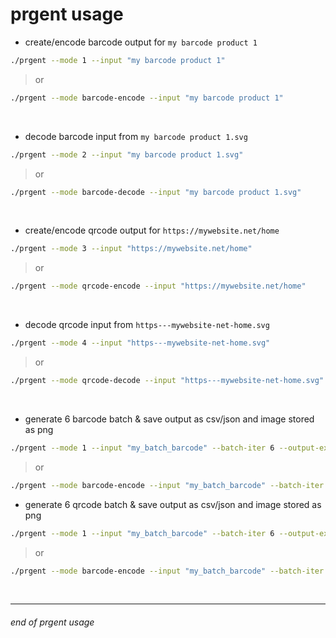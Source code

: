 # prgent usage

- create/encode barcode output for `my barcode product 1`

```sh
./prgent --mode 1 --input "my barcode product 1"
```
>or
```sh
./prgent --mode barcode-encode --input "my barcode product 1"
```

<br>

- decode barcode input from `my barcode product 1.svg`

```sh
./prgent --mode 2 --input "my barcode product 1.svg"
```
>or
```sh
./prgent --mode barcode-decode --input "my barcode product 1.svg"
```

<br>

- create/encode qrcode output for `https://mywebsite.net/home`

```sh
./prgent --mode 3 --input "https://mywebsite.net/home"
```
>or
```sh
./prgent --mode qrcode-encode --input "https://mywebsite.net/home"
```

<br>

- decode qrcode input from `https---mywebsite-net-home.svg`

```sh
./prgent --mode 4 --input "https---mywebsite-net-home.svg"
```
>or
```sh
./prgent --mode qrcode-decode --input "https---mywebsite-net-home.svg"
```

<br>

- generate 6 barcode batch & save output as csv/json and image stored as png

```sh
./prgent --mode 1 --input "my_batch_barcode" --batch-iter 6 --output-ext png --batch-out-csv true --batch-out-json true
```
>or
```sh
./prgent --mode barcode-encode --input "my_batch_barcode" --batch-iter 6 --output-ext png --batch-out-csv true --batch-out-json true
```

- generate 6 qrcode batch & save output as csv/json and image stored as png

```sh
./prgent --mode 1 --input "my_batch_barcode" --batch-iter 6 --output-ext png --batch-out-csv true --batch-out-json true
```
>or
```sh
./prgent --mode barcode-encode --input "my_batch_barcode" --batch-iter 6 --output-ext png --batch-out-csv true --batch-out-json true
```

<br>

---

###### end of prgent usage
